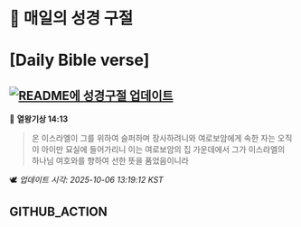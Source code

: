 # 🙏 매일의 성경 구절
# [Daily Bible verse]
## [![README에 성경구절 업데이트](https://github.com/DONGSUKA/first_test/actions/workflows/update-readme-bible.yml/badge.svg)](https://github.com/DONGSUKA/first_test/actions/workflows/update-readme-bible.yml)
<!-- START_BIBLE_VERSE -->
📖 **열왕기상 14:13**
> 온 이스라엘이 그를 위하여 슬퍼하며 장사하려니와 여로보암에게 속한 자는 오직 이 아이만 묘실에 들어가리니 이는 여로보암의 집 가운데에서 그가 이스라엘의 하나님 여호와를 향하여 선한 뜻을 품었음이니라

🕊️ _업데이트 시각: 2025-10-06 13:19:12 KST_
  <!-- END_BIBLE_VERSE -->
## GITHUB_ACTION
